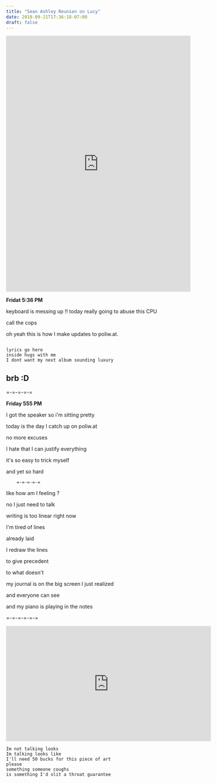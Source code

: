 ```yaml
---
title: "Sean Ashley Reunion on Lucy"
date: 2018-09-21T17:36:18-07:00
draft: false
---
```


<iframe width="100%" height="700" scrolling="no" frameborder="no" allow="autoplay" src="https://w.soundcloud.com/player/?url=https%3A//api.soundcloud.com/tracks/503132730%3Fsecret_token%3Ds-OFlSA&color=%23222222&auto_play=false&hide_related=false&show_comments=true&show_user=true&show_reposts=false&show_teaser=true&visual=true"></iframe>

**Fridat 5:36 PM**

keyboard is messing up !!
today really going to abuse this CPU

call the cops

oh yeah this is how I make updates to poliw.at.

```

lyrics go here
inside hugs with me
I dont want my next album sounding luxury

```


## brb :D

=-=-=-=-=


**Friday 555 PM**

I got the speaker so i'm sitting pretty

today is the day I catch up on poliw.at

no more excuses

I hate that I can justify everything

it's so easy to trick myself

and yet so hard

        =-=-=-=-=


  like how am I feeling ?

  no I just need to talk

  writing is too linear right now

  I'm tired of lines

  already laid

  I redraw the lines

  to give precedent

  to what doesn't

  my journal is on the big screen I just realized

  and everyone can see

  and my piano is playing in the notes

  =-=-=-=-=-=


  <iframe width="560" height="315" src="https://www.youtube.com/embed/kcqryV1Mfjw" frameborder="0" allow="autoplay; encrypted-media" allowfullscreen></iframe>





  ```
  Im not talking looks
  Im talking looks like
  I'll need 50 bucks for this piece of art
  please
  something someone coughs
  is something I'd slit a throat guarantee
  ```
